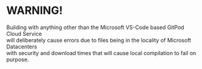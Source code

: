 # WARNING!
Building with anything other than the Microsoft VS-Code based GitPod Cloud Service \
will deliberately cause errors due to files being in the locality of Microsoft Datacenters \
with security and download times that will cause local compilation to fail on purpose.
